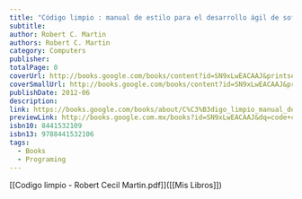 ```yaml
---
title: "Código limpio : manual de estilo para el desarrollo ágil de software"
subtitle: 
author: Robert C. Martin
authors: Robert C. Martin
category: Computers
publisher: 
totalPage: 0
coverUrl: http://books.google.com/books/content?id=SN9xLwEACAAJ&printsec=frontcover&img=1&zoom=1&source=gbs_api
coverSmallUrl: http://books.google.com/books/content?id=SN9xLwEACAAJ&printsec=frontcover&img=1&zoom=5&source=gbs_api
publishDate: 2012-06
description: 
link: https://books.google.com/books/about/C%C3%B3digo_limpio_manual_de_estilo_para_el.html?hl=&id=SN9xLwEACAAJ
previewLink: http://books.google.com.mx/books?id=SN9xLwEACAAJ&dq=code+clean&hl=&as_pt=BOOKS&cd=1&source=gbs_api
isbn10: 8441532109
isbn13: 9788441532106
tags:
  - Books
  - Programing
---
```

[[Codigo limpio - Robert Cecil Martin.pdf]]([[Mis Libros]])